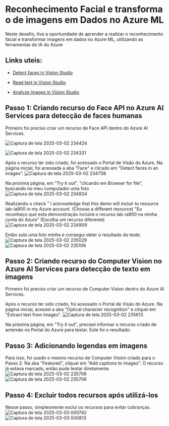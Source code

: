 # Reconhecimento Facial e transforma o de imagens em Dados no Azure ML

Neste desafio, tive a oportunidade de aprender a realizar o reconhecimento facial e transformar imagens em dados no Azure ML, utilizando as ferramentas de IA do Azure

## Links uteis:

- [Detect faces in Vision Studio](https://microsoftlearning.github.io/mslearn-ai-fundamentals/Instructions/Labs/04-face.html)

- [Read text in Vision Studio](https://microsoftlearning.github.io/mslearn-ai-fundamentals/Instructions/Labs/05-ocr.html)

- [Analyze images in Vision Studio](https://microsoftlearning.github.io/mslearn-ai-fundamentals/Instructions/Labs/03-image-analysis.html)

## Passo 1: Criando recurso do Face API no Azure AI Services para detecção de faces humanas

Primeiro foi preciso criar um recurso de Face API dentro do Azure AI Services.

![Captura de tela 2025-03-02 234424](https://github.com/user-attachments/assets/94645d2b-f997-484c-b955-25789f27cc95)

![Captura de tela 2025-03-02 234331](https://github.com/user-attachments/assets/8b4e568d-9ea5-4616-8f9b-4a736c6bd6bc)



Após o recurso ter sido criado, foi acessado o Portal de Visão do Azure. Na página inicial, foi acessada a aba "Face" e clicado em "Detect faces in an images".
![Captura de tela 2025-03-02 234738](https://github.com/user-attachments/assets/74c32b94-85f0-425c-ba42-6f6b60871752)

Na próxima página, em "Try it out", "clicando em Browser for file", buscando no meu computador uma foto
![Captura de tela 2025-03-02 234834](https://github.com/user-attachments/assets/3979297d-8cdf-4e83-8e8a-7038a1ff9690)

Realizando o check " l acknowledge that this demo will incluir to resource lab-ia900 in my Azure account. (Choose a different resource)
                     "Eu reconheço que esta demonstração incluirá o recurso lab-ia900 na minha conta do Azure" (Escolha um recurso diferente)
![Captura de tela 2025-03-02 234909](https://github.com/user-attachments/assets/b1773763-bc12-44ee-87ad-e85b8458f94a)

Então subi uma foto minha e consegui obter o resultado do teste.
![Captura de tela 2025-03-02 235029](https://github.com/user-attachments/assets/dfffb7a4-1501-47ca-b9e7-5a941beb9f4b)
![Captura de tela 2025-03-02 235106](https://github.com/user-attachments/assets/033746a0-3c34-460b-8b0a-1cf9bb6209b9)

## Passo 2: Criando recurso do Computer Vision no Azure AI Services para detecção de texto em imagens

Primeiro foi preciso criar um recurso de Computer Vision dentro do Azure AI Services.

Após o recurso ter sido criado, foi acessado o Portal de Visão do Azure. Na página inicial, acessei a aba "Optical character recognition" e cliquei em "Extract text from images".
![Captura de tela 2025-03-02 235613](https://github.com/user-attachments/assets/87c1cd10-5bff-48f8-bf24-2a1b680a9ef9)

Na próxima página, em "Try it out", precisei informar o recurso criado de antemão no Portal do Azure para testar. 
Este foi o resultado:

## Passo 3: Adicionando legendas em imagens

Para isso, foi usado o mesmo recurso de Computer Vision criado para o Passo 2. Na aba "Featured", cliquei em "Add captions to images". O recurso já estava marcado, então pude testar diretamente.
![Captura de tela 2025-03-02 235706](https://github.com/user-attachments/assets/277f692a-03f3-4fca-970b-d8d2453dea4b)
![Captura de tela 2025-03-02 235706](https://github.com/user-attachments/assets/15377344-a411-489d-a2c4-0d6d8d853539)


## Passo 4: Excluir todos recursos após utilizá-los

Nesse passo, simplesmente excluí os recursos para evitar cobranças.
![Captura de tela 2025-03-03 000742](https://github.com/user-attachments/assets/6a46b44a-129d-4113-8384-b7952841b0e5)
![Captura de tela 2025-03-03 000813](https://github.com/user-attachments/assets/0aa332e0-de6f-47e9-b9b9-83b83dd45dc9)
